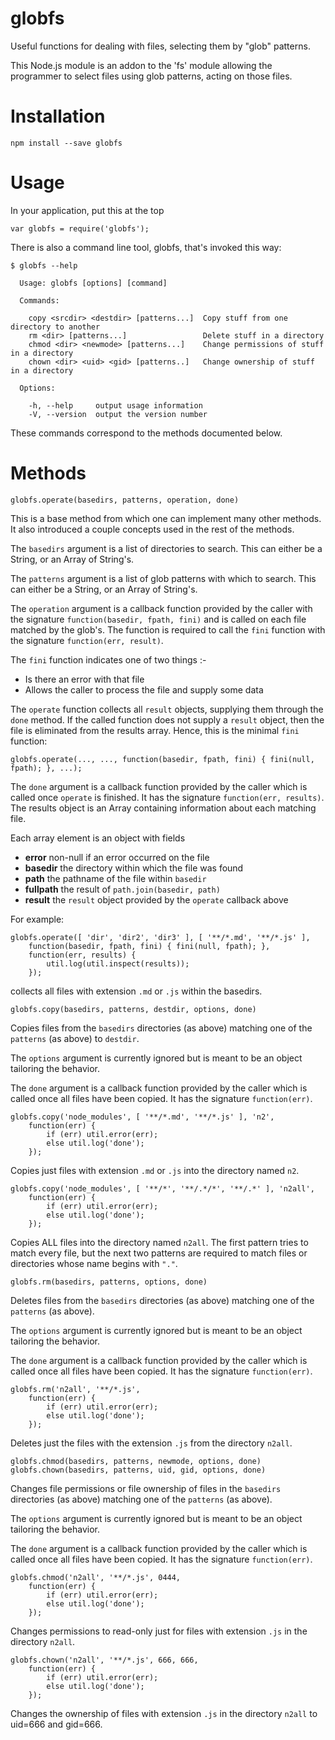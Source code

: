 # globfs
Useful functions for dealing with files, selecting them by "glob" patterns.

This Node.js module is an addon to the 'fs' module allowing the programmer to select files using glob patterns, acting on those files.

# Installation

    npm install --save globfs

# Usage

In your application, put this at the top

    var globfs = require('globfs');

There is also a command line tool, globfs, that's invoked this way:

```
$ globfs --help

  Usage: globfs [options] [command]

  Commands:

    copy <srcdir> <destdir> [patterns...]  Copy stuff from one directory to another
    rm <dir> [patterns...]                 Delete stuff in a directory
    chmod <dir> <newmode> [patterns...]    Change permissions of stuff in a directory
    chown <dir> <uid> <gid> [patterns..]   Change ownership of stuff in a directory

  Options:

    -h, --help     output usage information
    -V, --version  output the version number
```

These commands correspond to the methods documented below.  

# Methods

    globfs.operate(basedirs, patterns, operation, done)

This is a base method from which one can implement many other methods.  It also introduced a couple concepts used in the rest of the methods.

The `basedirs` argument is a list of directories to search.  This can either be a String, or an Array of String's.

The `patterns` argument is a list of glob patterns with which to search.  This can either be a String, or an Array of String's.

The `operation` argument is a callback function provided by the caller with the signature `function(basedir, fpath, fini)` and is called on each file matched by the glob's.  The function is required to call the `fini` function with the signature `function(err, result)`.  

The `fini` function indicates one of two things :- 

* Is there an error with that file
* Allows the caller to process the file and supply some data

The `operate` function collects all `result` objects, supplying them through the `done` method.  If the called function does not supply a `result` object, then the file is eliminated from the results array.  Hence, this is the minimal `fini` function:

    globfs.operate(..., ..., function(basedir, fpath, fini) { fini(null, fpath); }, ...);

The `done` argument is a callback function provided by the caller which is called once `operate` is finished.  It has the signature `function(err, results)`.  The results object is an Array containing information about each matching file.  

Each array element is an object with fields

* __error__ non-null if an error occurred on the file
* __basedir__ the directory within which the file was found
* __path__ the pathname of the file within `basedir`
* __fullpath__ the result of `path.join(basedir, path)`
* __result__ the `result` object provided by the `operate` callback above

For example: 

    globfs.operate([ 'dir', 'dir2', 'dir3' ], [ '**/*.md', '**/*.js' ],
		function(basedir, fpath, fini) { fini(null, fpath); },
		function(err, results) {
			util.log(util.inspect(results));
		});

collects all files with extension `.md` or `.js` within the basedirs.

    globfs.copy(basedirs, patterns, destdir, options, done)

Copies files from the `basedirs` directories (as above) matching one of the `patterns` (as above) to `destdir`.

The `options` argument is currently ignored but is meant to be an object tailoring the behavior.

The `done` argument is a callback function provided by the caller which is called once all files have been copied.  It has the signature `function(err)`.

    globfs.copy('node_modules', [ '**/*.md', '**/*.js' ], 'n2',
		function(err) {
			if (err) util.error(err);
			else util.log('done');
		});

Copies just files with extension `.md` or `.js` into the directory named `n2`.

    globfs.copy('node_modules', [ '**/*', '**/.*/*', '**/.*' ], 'n2all',
		function(err) {
			if (err) util.error(err);
			else util.log('done');
		});

Copies ALL files into the directory named `n2all`.  The first pattern tries to match every file, but the next two patterns are required to match files or directories whose name begins with `"."`.

    globfs.rm(basedirs, patterns, options, done)

Deletes files from the `basedirs` directories (as above) matching one of the `patterns` (as above).

The `options` argument is currently ignored but is meant to be an object tailoring the behavior.

The `done` argument is a callback function provided by the caller which is called once all files have been copied.  It has the signature `function(err)`.

    globfs.rm('n2all', '**/*.js',
		function(err) {
			if (err) util.error(err);
			else util.log('done');
		});

Deletes just the files with the extension `.js` from the directory `n2all`.

    globfs.chmod(basedirs, patterns, newmode, options, done)
    globfs.chown(basedirs, patterns, uid, gid, options, done)

Changes file permissions or file ownership of files in the `basedirs` directories (as above) matching one of the `patterns` (as above).

The `options` argument is currently ignored but is meant to be an object tailoring the behavior.

The `done` argument is a callback function provided by the caller which is called once all files have been copied.  It has the signature `function(err)`.

    globfs.chmod('n2all', '**/*.js', 0444,
		function(err) {
			if (err) util.error(err);
			else util.log('done');
		});

Changes permissions to read-only just for files with extension `.js` in the directory `n2all`.

    globfs.chown('n2all', '**/*.js', 666, 666,
		function(err) {
			if (err) util.error(err);
			else util.log('done');
		});

Changes the ownership of files with extension `.js` in the directory `n2all` to uid=666 and gid=666.


